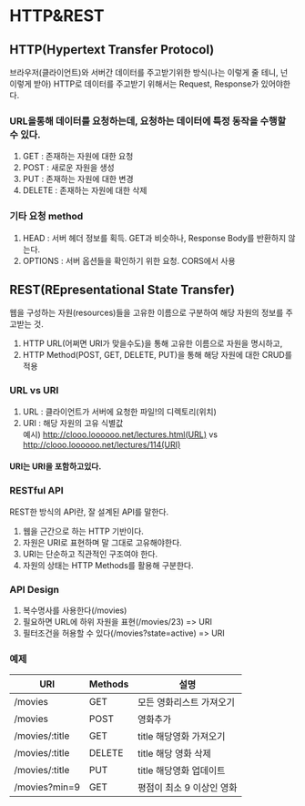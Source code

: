 # HTTP&REST
## HTTP(Hypertext Transfer Protocol)  
브라우저(클라이언트)와 서버간 데이터를 주고받기위한 방식(나는 이렇게 줄 테니, 넌 이렇게 받아) HTTP로 데이터를 주고받기 위해서는 Request, Response가 있어야한다.  
### URL을통해 데이터를 요청하는데, 요청하는 데이터에 특정 동작을 수행할 수 있다.  
1. GET : 존재하는 자원에 대한 요청  
2. POST : 새로운 자원을 생성  
3. PUT : 존재하는 자원에 대한 변경
4. DELETE : 존재하는 자원에 대한 삭제
### 기타 요청 method  
1. HEAD : 서버 헤더 정보를 획득. GET과 비슷하나, Response Body를 반환하지 않는다.  
2. OPTIONS : 서버 옵션들을 확인하기 위한 요청. CORS에서 사용    
## REST(REpresentational State Transfer)  
웹을 구성하는 자원(resources)들을 고유한 이름으로 구분하여 해당 자원의 정보를 주고받는 것.  
1. HTTP URL(어쩌면 URI가 맞을수도)을 통해 고유한 이름으로 자원을 명시하고,
2. HTTP Method(POST, GET, DELETE, PUT)을 통해 해당 자원에 대한 CRUD를 적용  
### URL vs URI  
1. URL : 클라이언트가 서버에 요청한 파일!의 디렉토리(위치)  
2. URI : 해당 자원의 고유 식별값  
예시) http://clooo.loooooo.net/lectures.html(URL) vs http://clooo.loooooo.net/lectures/114(URI)
#### URI는 URI을 포함하고있다.  
### RESTful API  
REST한 방식의 API란, 잘 설계된 API를 말한다.  
1. 웹을 근간으로 하는 HTTP 기반이다.  
2. 자원은 URI로 표현하며 말 그대로 고유해야한다.  
3. URI는 단순하고 직관적인 구조여야 한다.  
4. 자원의 상태는 HTTP Methods를 활용해 구분한다.  
### API Design  
1. 복수명사를 사용한다(/movies)  
2. 필요하면 URL에 하위 자원을 표현(/movies/23) => URI  
3. 필터조건을 허용할 수 있다(/movies?state=active) => URI  
### 예제  
|URI|Methods|설명|
|---|---|---|
|/movies|GET|모든 영화리스트 가져오기|
|/movies|POST|영화추가|
|/movies/:title|GET|title 해당영화 가져오기|
|/movies/:title|DELETE|title 해당 영화 삭제|
|/movies/:title|PUT|title 해당영화 업데이트|
|/movies?min=9|GET|평점이 최소 9 이상인 영화|